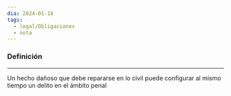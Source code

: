 ```yaml
---
dia: 2024-01-18
tags:
  - legal/Obligaciones
  - nota
---
```

### Definición
---
Un hecho dañoso que debe repararse en lo civil puede configurar al mismo tiempo un delito en el ámbito penal